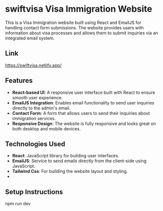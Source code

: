 # swiftvisa Visa Immigration Website

This is a Visa Immigration website built using React and EmailJS for handling contact form submissions. The website provides users with information about visa processes and allows them to submit inquiries via an integrated email system.

## Link
https://swiftvisa.netlify.app/

## Features

- **React-based UI**: A responsive user interface built with React to ensure smooth user experience.
- **EmailJS Integration**: Enables email functionality to send user inquiries directly to the admin's email.
- **Contact Form**: A form that allows users to send their inquiries about immigration services.
- **Responsive Design**: The website is fully responsive and looks great on both desktop and mobile devices.

## Technologies Used

- **React**: JavaScript library for building user interfaces.
- **EmailJS**: Service to send emails directly from the client-side using JavaScript.
- **Tailwind Css**: For building the website layout and styling.
- 
## Setup Instructions
npm run dev
